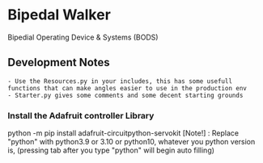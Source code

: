 # Bipedal Walker

Bipedial Operating Device &amp; Systems (BODS)

## Development Notes

    - Use the Resources.py in your includes, this has some usefull functions that can make angles easier to use in the production env
    - Starter.py gives some comments and some decent starting grounds

### Install the Adafruit controller Library

python -m pip install adafruit-circuitpython-servokit
[Note!] : Replace "python" with python3.9 or 3.10 or python10, whatever you python version is, (pressing tab after you type "python" will begin auto filling)
